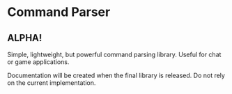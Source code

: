 # Command Parser
## ALPHA!
Simple, lightweight, but powerful command parsing library. Useful for chat or game applications.

Documentation will be created when the final library is released. Do not rely on the current implementation.
